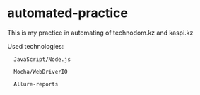 # automated-practice
This is my practice in automating of technodom.kz and kaspi.kz
 
   Used technologies:
    
      JavaScript/Node.js
    
      Mocha/WebDriverIO
    
      Allure-reports
  
 
